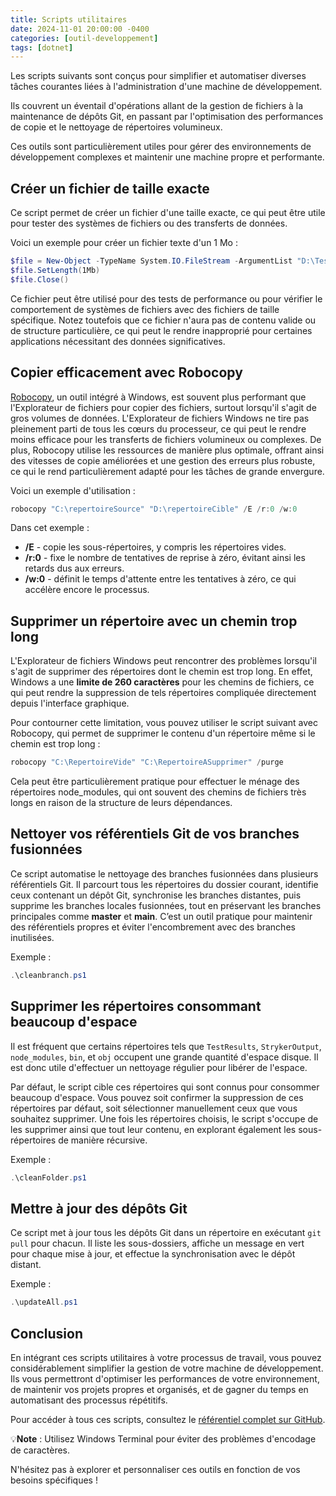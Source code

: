 ```yaml
---
title: Scripts utilitaires
date: 2024-11-01 20:00:00 -0400
categories: [outil-developpement]
tags: [dotnet]
---
```


Les scripts suivants sont conçus pour simplifier et automatiser diverses tâches courantes liées à l'administration d'une machine de développement.

Ils couvrent un éventail d'opérations allant de la gestion de fichiers à la maintenance de dépôts Git, en passant par l'optimisation des performances de copie et le nettoyage de répertoires volumineux.

Ces outils sont particulièrement utiles pour gérer des environnements de développement complexes et maintenir une machine propre et performante.

## Créer un fichier de taille exacte

Ce script permet de créer un fichier d'une taille exacte, ce qui peut être utile pour tester des systèmes de fichiers ou des transferts de données.

Voici un exemple pour créer un fichier texte d'un 1 Mo :

```ps1
$file = New-Object -TypeName System.IO.FileStream -ArgumentList "D:\TestFile.txt", "Create", "ReadWrite"
$file.SetLength(1Mb)
$file.Close()
```

Ce fichier peut être utilisé pour des tests de performance ou pour vérifier le comportement de systèmes de fichiers avec des fichiers de taille spécifique. Notez toutefois que ce fichier n'aura pas de contenu valide ou de structure particulière, ce qui peut le rendre inapproprié pour certaines applications nécessitant des données significatives.

## Copier efficacement avec Robocopy

[Robocopy](https://learn.microsoft.com/fr-fr/windows-server/administration/windows-commands/robocopy), un outil intégré à Windows, est souvent plus performant que l'Explorateur de fichiers pour copier des fichiers, surtout lorsqu'il s'agit de gros volumes de données. L'Explorateur de fichiers Windows ne tire pas pleinement parti de tous les cœurs du processeur, ce qui peut le rendre moins efficace pour les transferts de fichiers volumineux ou complexes. De plus, Robocopy utilise les ressources de manière plus optimale, offrant ainsi des vitesses de copie améliorées et une gestion des erreurs plus robuste, ce qui le rend particulièrement adapté pour les tâches de grande envergure.

Voici un exemple d'utilisation :

```ps1
robocopy "C:\repertoireSource" "D:\repertoireCible" /E /r:0 /w:0
```

Dans cet exemple :

- **/E** - copie les sous-répertoires, y compris les répertoires vides.
- **/r:0** - fixe le nombre de tentatives de reprise à zéro, évitant ainsi les retards dus aux erreurs.
- **/w:0** - définit le temps d'attente entre les tentatives à zéro, ce qui accélère encore le processus.

## Supprimer un répertoire avec un chemin trop long

L'Explorateur de fichiers Windows peut rencontrer des problèmes lorsqu'il s'agit de supprimer des répertoires dont le chemin est trop long. En effet, Windows a une **limite de 260 caractères** pour les chemins de fichiers, ce qui peut rendre la suppression de tels répertoires compliquée directement depuis l'interface graphique.

Pour contourner cette limitation, vous pouvez utiliser le script suivant avec Robocopy, qui permet de supprimer le contenu d'un répertoire même si le chemin est trop long :

```ps1
robocopy "C:\RepertoireVide" "C:\RepertoireASupprimer" /purge
```

Cela peut être particulièrement pratique pour effectuer le ménage des répertoires node_modules, qui ont souvent des chemins de fichiers très longs en raison de la structure de leurs dépendances.

## Nettoyer vos référentiels Git de vos branches fusionnées

Ce script automatise le nettoyage des branches fusionnées dans plusieurs référentiels Git. Il parcourt tous les répertoires du dossier courant, identifie ceux contenant un dépôt Git, synchronise les branches distantes, puis supprime les branches locales fusionnées, tout en préservant les branches principales comme **master** et **main**. C’est un outil pratique pour maintenir des référentiels propres et éviter l'encombrement avec des branches inutilisées.

Exemple :

```ps1
.\cleanbranch.ps1
```

## Supprimer les répertoires consommant beaucoup d'espace

Il est fréquent que certains répertoires tels que `TestResults`, `StrykerOutput`, `node_modules`, `bin`, et `obj` occupent une grande quantité d'espace disque. Il est donc utile d'effectuer un nettoyage régulier pour libérer de l'espace.

Par défaut, le script cible ces répertoires qui sont connus pour consommer beaucoup d'espace. Vous pouvez soit confirmer la suppression de ces répertoires par défaut, soit sélectionner manuellement ceux que vous souhaitez supprimer. Une fois les répertoires choisis, le script s'occupe de les supprimer ainsi que tout leur contenu, en explorant également les sous-répertoires de manière récursive.

Exemple :

```ps1
.\cleanFolder.ps1
```

## Mettre à jour des dépôts Git

Ce script met à jour tous les dépôts Git dans un répertoire en exécutant `git pull` pour chacun. Il liste les sous-dossiers, affiche un message en vert pour chaque mise à jour, et effectue la synchronisation avec le dépôt distant.

Exemple :

```ps1
.\updateAll.ps1
```

## Conclusion

En intégrant ces scripts utilitaires à votre processus de travail, vous pouvez considérablement simplifier la gestion de votre machine de développement. Ils vous permettront d'optimiser les performances de votre environnement, de maintenir vos projets propres et organisés, et de gagner du temps en automatisant des processus répétitifs.

Pour accéder à tous ces scripts, consultez le [référentiel complet sur GitHub](https://github.com/alexis35115/scripts-utilitaires).

💡**Note** : Utilisez Windows Terminal pour éviter des problèmes d'encodage de caractères.

N'hésitez pas à explorer et personnaliser ces outils en fonction de vos besoins spécifiques !
 